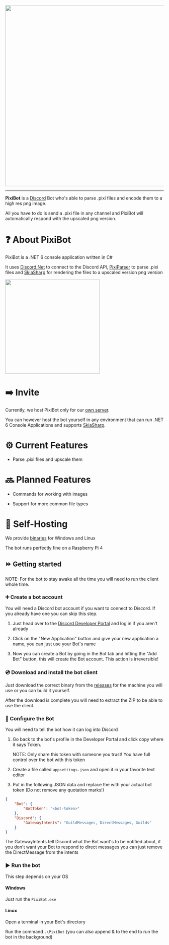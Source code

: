 <img src="https://user-images.githubusercontent.com/45312141/143664602-5a900f9a-6811-4e84-8aae-8220f98b2855.png" width="575">

---

**PixiBot** is a [Discord](https://discord.com) Bot who's able to parse .pixi files and encode them to a high res png image.

All you have to do is send a .pixi file in any channel and PixiBot will automatically respond with the upscaled png version.

# :question: About PixiBot

PixiBot is a .NET 6 console application written in C#

It uses [Discord.Net](https://github.com/discord-net/Discord.Net) to connect to the Discord API, [PixiParser](https://github.com/PixiEditor/PixiParser) to parse .pixi files and [SkiaSharp](https://github.com/mono/SkiaSharp) for rendering the files to a upscaled version png version

<img src="https://user-images.githubusercontent.com/45312141/143664509-1919f9fb-8fc7-41e8-8192-c8547f427128.png" width="300">

# :arrow_right: Invite

Currently, we host PixiBot only for our [own server](https://discord.gg/qSRMYmq).

You can however host the bot yourself in any environment that can run .NET 6 Console Applications and supports [SkiaSharp](https://github.com/mono/SkiaSharp).

# :gear: Current Features

* Parse .pixi files and upscale them

# :soon: Planned Features

* Commands for working with images

* Support for more common file types

# :runner: Self-Hosting

We provide [binaries](https://github.com/PixiEditor/PixiBot/releases/latest) for Windows and Linux

The bot runs perfectly fine on a Raspberry Pi 4

## :fast_forward: Getting started

NOTE: For the bot to stay awake all the time you will need to run the client whole time.

### :heavy_plus_sign: Create a bot account

You will need a Discord bot account if you want to connect to Discord. If you already have one you can skip this step.

1. Just head over to the [Discord Developer Portal](https://discord.com/developers/applications) and log in if you aren't already

2. Click on the "New Application" button and give your new application a name, you can just use your Bot's name

3. Now you can create a Bot by going in the Bot tab and hitting the "Add Bot" button, this will create the Bot account. This action is irreversible!

### :cd: Download and install the bot client

Just download the correct binary from the [releases](https://github.com/PixiEditor/PixiBot/releases/latest) for the machine you will use or you can build it yourself.

After the download is complete you will need to extract the ZIP to be able to use the client.

### :wrench: Configure the Bot

You will need to tell the bot how it can log into Discord

1. Go back to the bot's profile in the Developer Portal and click copy where it says Token. 

    NOTE: Only share this token with someone you trust! You have full control over the bot with this token

2. Create a file called `appsettings.json` and open it in your favorite text editor

3. Put in the following JSON data and replace the <bot-token> with your actual bot token (Do not remove any quotation marks!)

```json
{
    "Bot": {
        "BotToken": "<bot-token>"
    },
    "Discord": {
        "GatewayIntents": "GuildMessages, DirectMessages, Guilds"
    }
}
```

The GatewayIntents tell Discord what the Bot want's to be notified about, if you don't want your Bot to respond to direct messages you can just remove the DirectMessage from the intents

### :arrow_forward: Run the bot

This step depends on your OS

#### Windows

Just run the `PixiBot.exe`

#### Linux

Open a terminal in your Bot's directory

Run the command `.\PixiBot` (you can also append & to the end to run the bot in the background)
